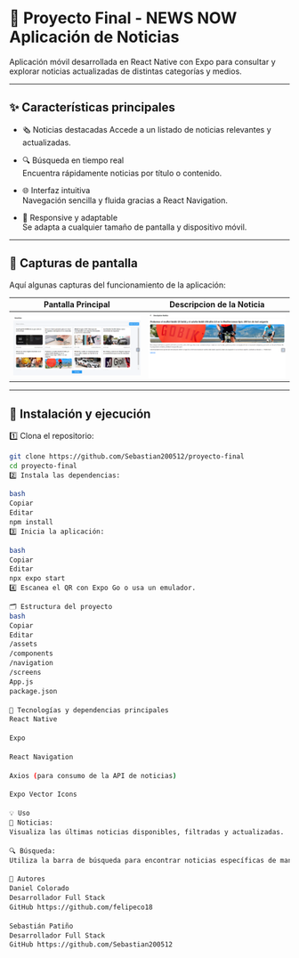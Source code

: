 # 📰 Proyecto Final - NEWS NOW Aplicación de Noticias

Aplicación móvil desarrollada en React Native con Expo para consultar y explorar noticias actualizadas de distintas categorías y medios.

---

## ✨ Características principales

- 🗞️ Noticias destacadas 
  Accede a un listado de noticias relevantes y actualizadas.

- 🔍 Búsqueda en tiempo real  
  Encuentra rápidamente noticias por título o contenido.

- 🌐 Interfaz intuitiva  
  Navegación sencilla y fluida gracias a React Navigation.

- 📱 Responsive y adaptable  
  Se adapta a cualquier tamaño de pantalla y dispositivo móvil.

---

## 📸 Capturas de pantalla

Aquí algunas capturas del funcionamiento de la aplicación:

| Pantalla Principal                      | Descripcion de la Noticia                    |
| -------------------------------------- | ------------------------------------------ |
| ![Pantalla Principal](./assets/pantallaPrincipal.png) | ![Descripcion Noticia](./assets/descripcion-noticia.png) |

---

## 🚀 Instalación y ejecución

1️⃣ Clona el repositorio:

```bash
git clone https://github.com/Sebastian200512/proyecto-final
cd proyecto-final
2️⃣ Instala las dependencias:

bash
Copiar
Editar
npm install
3️⃣ Inicia la aplicación:

bash
Copiar
Editar
npx expo start
4️⃣ Escanea el QR con Expo Go o usa un emulador.

🗂️ Estructura del proyecto
bash
Copiar
Editar
/assets
/components
/navigation
/screens
App.js
package.json

🔧 Tecnologías y dependencias principales
React Native

Expo

React Navigation

Axios (para consumo de la API de noticias)

Expo Vector Icons

💡 Uso
📲 Noticias:
Visualiza las últimas noticias disponibles, filtradas y actualizadas.

🔍 Búsqueda:
Utiliza la barra de búsqueda para encontrar noticias específicas de manera instantánea.

👥 Autores
Daniel Colorado
Desarrollador Full Stack
GitHub https://github.com/felipeco18

Sebastián Patiño
Desarrollador Full Stack
GitHub https://github.com/Sebastian200512

